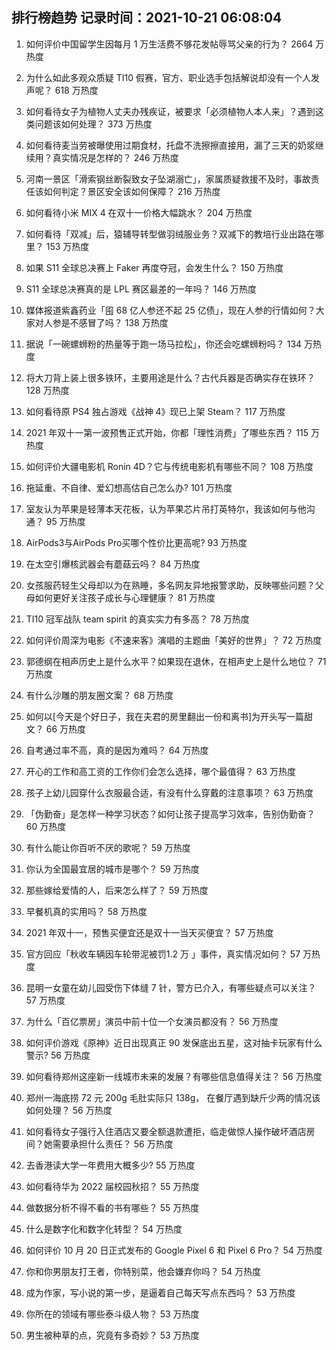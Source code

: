 
## 排行榜趋势 记录时间：2021-10-21 06:08:04
  
  1. 如何评价中国留学生因每月 1 万生活费不够花发帖辱骂父亲的行为？ 2664 万热度
    
  2. 为什么如此多观众质疑 TI10 假赛，官方、职业选手包括解说却没有一个人发声呢？ 618 万热度
    
  3. 如何看待女子为植物人丈夫办残疾证，被要求「必须植物人本人来」？遇到这类问题该如何处理？ 373 万热度
    
  4. 如何看待麦当劳被曝使用过期食材，托盘不洗擦擦直接用，漏了三天的奶浆继续用？真实情况是怎样的？ 246 万热度
    
  5. 河南一景区「滑索钢丝断裂致女子坠湖溺亡」，家属质疑救援不及时，事故责任该如何判定？景区安全该如何保障？ 216 万热度
    
  6. 如何看待小米 MIX 4 在双十一价格大幅跳水？ 204 万热度
    
  7. 如何看待「双减」后，猿辅导转型做羽绒服业务？双减下的教培行业出路在哪里？ 153 万热度
    
  8. 如果 S11 全球总决赛上 Faker 再度夺冠，会发生什么？ 150 万热度
    
  9. S11 全球总决赛真的是 LPL 赛区最差的一年吗？ 146 万热度
    
  10. 媒体报道紫鑫药业「囤 68 亿人参还不起 25 亿债」，现在人参的行情如何？大家对人参是不感冒了吗？ 138 万热度
    
  11. 据说「一碗螺蛳粉的热量等于跑一场马拉松」，你还会吃螺蛳粉吗？ 134 万热度
    
  12. 将大刀背上装上很多铁环，主要用途是什么？古代兵器是否确实存在铁环？ 128 万热度
    
  13. 如何看待原 PS4 独占游戏《战神 4》现已上架 Steam？ 117 万热度
    
  14. 2021 年双十一第一波预售正式开始，你都「理性消费」了哪些东西？ 115 万热度
    
  15. 如何评价大疆电影机 Ronin 4D？它与传统电影机有哪些不同？ 108 万热度
    
  16. 拖延重、不自律、爱幻想高估自己怎么办? 101 万热度
    
  17. 室友认为苹果是轻薄本天花板，认为苹果芯片吊打英特尔，我该如何与他沟通？ 95 万热度
    
  18. AirPods3与AirPods Pro买哪个性价比更高呢? 93 万热度
    
  19. 在太空引爆核武器会有蘑菇云吗？ 84 万热度
    
  20. 女孩服药轻生父母却以为在熟睡，多名网友异地报警求助，反映哪些问题？父母如何更好关注孩子成长与心理健康？ 81 万热度
    
  21. TI10 冠军战队 team spirit 的真实实力有多高？ 78 万热度
    
  22. 如何评价周深为电影《不速来客》演唱的主题曲「美好的世界」？ 72 万热度
    
  23. 郭德纲在相声历史上是什么水平？如果现在退休，在相声史上是什么地位？ 71 万热度
    
  24. 有什么沙雕的朋友圈文案？ 68 万热度
    
  25. 如何以[今天是个好日子，我在夫君的房里翻出一份和离书]为开头写一篇甜文？ 66 万热度
    
  26. 自考通过率不高，真的是因为难吗？ 64 万热度
    
  27. 开心的工作和高工资的工作你们会怎么选择，哪个最值得？ 63 万热度
    
  28. 孩子上幼儿园穿什么衣服最合适，有没有什么穿戴的注意事项？ 63 万热度
    
  29. 「伪勤奋」是怎样一种学习状态？如何让孩子提高学习效率，告别伪勤奋？ 60 万热度
    
  30. 有什么能让你百听不厌的歌呢？ 59 万热度
    
  31. 你认为全国最宜居的城市是哪个？ 59 万热度
    
  32. 那些嫁给爱情的人，后来怎么样了？ 59 万热度
    
  33. 早餐机真的实用吗？ 58 万热度
    
  34. 2021 年双十一，预售买便宜还是双十一当天买便宜？ 57 万热度
    
  35. 官方回应「秋收车辆因车轮带泥被罚1.2 万 」事件，真实情况如何？ 57 万热度
    
  36. 昆明一女童在幼儿园受伤下体缝 7 针，警方已介入，有哪些疑点可以关注？ 57 万热度
    
  37. 为什么「百亿票房」演员中前十位一个女演员都没有？ 56 万热度
    
  38. 如何评价游戏《原神》近日出现真正 90 发保底出五星，这对抽卡玩家有什么警示? 56 万热度
    
  39. 如何看待郑州这座新一线城市未来的发展？有哪些信息值得关注？ 56 万热度
    
  40. 郑州一海底捞 72 元 200g 毛肚实际只 138g， 在餐厅遇到缺斤少两的情况该如何处理？ 56 万热度
    
  41. 如何看待女子强行入住酒店又要全额退款遭拒，临走做惊人操作破坏酒店房间？她需要承担什么责任？ 56 万热度
    
  42. 去香港读大学一年费用大概多少? 55 万热度
    
  43. 如何看待华为 2022 届校园秋招？ 55 万热度
    
  44. 做数据分析不得不看的书有哪些？ 55 万热度
    
  45. 什么是数字化和数字化转型？ 54 万热度
    
  46. 如何评价 10 月 20 日正式发布的 Google Pixel 6 和 Pixel 6 Pro？ 54 万热度
    
  47. 你和你男朋友打王者，你特别菜，他会嫌弃你吗？ 54 万热度
    
  48. 成为作家，写小说的第一步，是逼着自己每天写点东西吗？ 53 万热度
    
  49. 你所在的领域有哪些泰斗级人物？ 53 万热度
    
  50. 男生被种草的点，究竟有多奇妙？ 53 万热度
    